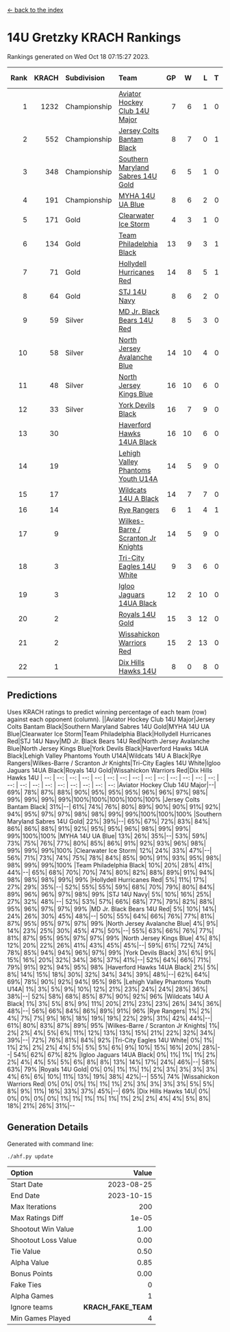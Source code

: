 [<- back to the index](readme.md)
# 14U Gretzky KRACH Rankings
Rankings generated on Wed Oct 18 07:15:27 2023.

Rank|KRACH|Subdivision|Team|GP|W|L|T|OTW|OTL|SoS|Exp Wins|Win Diff
---:|---:|:---|:---|---:|---:|---:|---:|---:|---:|---:|---:|---:
1|1232|Championship|[Aviator Hockey Club 14U Major](https://gamesheetstats.com/seasons/3659/teams/140575/schedule)|7|6|1|0|0|0|924|6.8|-0.0
2|552|Championship|[Jersey Colts Bantam Black](https://gamesheetstats.com/seasons/3659/teams/140580/schedule)|8|7|0|1|2|0|45|8.4|0.0
3|348|Championship|[Southern Maryland Sabres 14U Gold](https://gamesheetstats.com/seasons/3659/teams/140588/schedule)|6|5|1|0|0|0|196|5.8|-0.0
4|191|Championship|[MYHA 14U UA Blue](https://gamesheetstats.com/seasons/3659/teams/140583/schedule)|8|6|2|0|0|2|72|6.9|0.0
5|171|Gold|[Clearwater Ice Storm](https://gamesheetstats.com/seasons/3659/teams/142500/schedule)|4|3|1|0|0|0|66|3.9|0.0
6|134|Gold|[Team Philadelphia Black](https://gamesheetstats.com/seasons/3659/teams/140590/schedule)|13|9|3|1|2|1|87|10.4|0.0
7|71|Gold|[Hollydell Hurricanes Red](https://gamesheetstats.com/seasons/3659/teams/140578/schedule)|14|8|5|1|1|1|98|9.4|0.0
8|64|Gold|[STJ 14U Navy](https://gamesheetstats.com/seasons/3659/teams/140589/schedule)|8|6|2|0|0|1|74|6.9|0.0
9|59|Silver|[MD Jr. Black Bears 14U Red](https://gamesheetstats.com/seasons/3659/teams/140581/schedule)|8|5|3|0|0|0|38|5.9|0.0
10|58|Silver|[North Jersey Avalanche Blue](https://gamesheetstats.com/seasons/3659/teams/140584/schedule)|14|10|4|0|0|0|44|10.9|0.0
11|48|Silver|[North Jersey Kings Blue](https://gamesheetstats.com/seasons/3659/teams/140585/schedule)|16|10|6|0|2|1|144|10.9|0.0
12|33|Silver|[York Devils Black](https://gamesheetstats.com/seasons/3659/teams/140595/schedule)|16|7|9|0|1|0|155|7.9|0.0
13|30||[Haverford Hawks 14UA Black](https://gamesheetstats.com/seasons/3659/teams/140577/schedule)|16|10|6|0|0|1|58|10.9|0.0
14|19||[Lehigh Valley Phantoms Youth U14A](https://gamesheetstats.com/seasons/3659/teams/140582/schedule)|14|5|9|0|0|0|123|5.9|0.0
15|17||[Wildcats 14U A Black](https://gamesheetstats.com/seasons/3659/teams/140592/schedule)|14|7|7|0|0|1|139|7.9|0.0
16|14||[Rye Rangers](https://gamesheetstats.com/seasons/3659/teams/140587/schedule)|6|1|4|1|0|0|96|2.4|0.0
17|9||[Wilkes-Barre / Scranton Jr Knights](https://gamesheetstats.com/seasons/3659/teams/140593/schedule)|14|5|9|0|0|0|47|5.9|0.0
18|3||[Tri-City Eagles 14U White](https://gamesheetstats.com/seasons/3659/teams/140591/schedule)|9|3|6|0|0|0|133|3.9|0.0
19|3||[Igloo Jaguars 14UA Black](https://gamesheetstats.com/seasons/3659/teams/140579/schedule)|12|2|10|0|0|0|39|2.9|0.0
20|2||[Royals 14U Gold](https://gamesheetstats.com/seasons/3659/teams/140586/schedule)|15|3|12|0|0|0|96|3.9|0.0
21|2||[Wissahickon Warriors Red](https://gamesheetstats.com/seasons/3659/teams/140594/schedule)|15|2|13|0|0|0|43|2.9|0.0
22|1||[Dix Hills Hawks 14U](https://gamesheetstats.com/seasons/3659/teams/140576/schedule)|8|0|8|0|0|0|31|0.9|0.0

## Predictions
Uses KRACH ratings to predict winning percentage of each team (row) against each opponent (column).
||Aviator Hockey Club 14U Major|Jersey Colts Bantam Black|Southern Maryland Sabres 14U Gold|MYHA 14U UA Blue|Clearwater Ice Storm|Team Philadelphia Black|Hollydell Hurricanes Red|STJ 14U Navy|MD Jr. Black Bears 14U Red|North Jersey Avalanche Blue|North Jersey Kings Blue|York Devils Black|Haverford Hawks 14UA Black|Lehigh Valley Phantoms Youth U14A|Wildcats 14U A Black|Rye Rangers|Wilkes-Barre / Scranton Jr Knights|Tri-City Eagles 14U White|Igloo Jaguars 14UA Black|Royals 14U Gold|Wissahickon Warriors Red|Dix Hills Hawks 14U
| --: | --: | --: | --: | --: | --: | --: | --: | --: | --: | --: | --: | --: | --: | --: | --: | --: | --: | --: | --: | --: | --: | --: 
|Aviator Hockey Club 14U Major|--| 69%| 78%| 87%| 88%| 90%| 95%| 95%| 95%| 96%| 96%| 97%| 98%| 99%| 99%| 99%| 99%|100%|100%|100%|100%|100%
|Jersey Colts Bantam Black| 31%|--| 61%| 74%| 76%| 80%| 89%| 90%| 90%| 91%| 92%| 94%| 95%| 97%| 97%| 98%| 98%| 99%| 99%|100%|100%|100%
|Southern Maryland Sabres 14U Gold| 22%| 39%|--| 65%| 67%| 72%| 83%| 84%| 86%| 86%| 88%| 91%| 92%| 95%| 95%| 96%| 98%| 99%| 99%| 99%|100%|100%
|MYHA 14U UA Blue| 13%| 26%| 35%|--| 53%| 59%| 73%| 75%| 76%| 77%| 80%| 85%| 86%| 91%| 92%| 93%| 96%| 98%| 99%| 99%| 99%|100%
|Clearwater Ice Storm| 12%| 24%| 33%| 47%|--| 56%| 71%| 73%| 74%| 75%| 78%| 84%| 85%| 90%| 91%| 93%| 95%| 98%| 98%| 99%| 99%|100%
|Team Philadelphia Black| 10%| 20%| 28%| 41%| 44%|--| 65%| 68%| 70%| 70%| 74%| 80%| 82%| 88%| 89%| 91%| 94%| 98%| 98%| 98%| 99%| 99%
|Hollydell Hurricanes Red|  5%| 11%| 17%| 27%| 29%| 35%|--| 52%| 55%| 55%| 59%| 68%| 70%| 79%| 80%| 84%| 89%| 96%| 96%| 97%| 98%| 99%
|STJ 14U Navy|  5%| 10%| 16%| 25%| 27%| 32%| 48%|--| 52%| 53%| 57%| 66%| 68%| 77%| 79%| 82%| 88%| 95%| 96%| 97%| 97%| 99%
|MD Jr. Black Bears 14U Red|  5%| 10%| 14%| 24%| 26%| 30%| 45%| 48%|--| 50%| 55%| 64%| 66%| 76%| 77%| 81%| 87%| 95%| 95%| 97%| 97%| 99%
|North Jersey Avalanche Blue|  4%|  9%| 14%| 23%| 25%| 30%| 45%| 47%| 50%|--| 55%| 63%| 66%| 76%| 77%| 81%| 87%| 95%| 95%| 97%| 97%| 99%
|North Jersey Kings Blue|  4%|  8%| 12%| 20%| 22%| 26%| 41%| 43%| 45%| 45%|--| 59%| 61%| 72%| 74%| 78%| 85%| 94%| 94%| 96%| 97%| 99%
|York Devils Black|  3%|  6%|  9%| 15%| 16%| 20%| 32%| 34%| 36%| 37%| 41%|--| 52%| 64%| 66%| 71%| 79%| 91%| 92%| 94%| 95%| 98%
|Haverford Hawks 14UA Black|  2%|  5%|  8%| 14%| 15%| 18%| 30%| 32%| 34%| 34%| 39%| 48%|--| 62%| 64%| 69%| 78%| 90%| 92%| 94%| 95%| 98%
|Lehigh Valley Phantoms Youth U14A|  1%|  3%|  5%|  9%| 10%| 12%| 21%| 23%| 24%| 24%| 28%| 36%| 38%|--| 52%| 58%| 68%| 85%| 87%| 90%| 92%| 96%
|Wildcats 14U A Black|  1%|  3%|  5%|  8%|  9%| 11%| 20%| 21%| 23%| 23%| 26%| 34%| 36%| 48%|--| 56%| 66%| 84%| 86%| 89%| 91%| 96%
|Rye Rangers|  1%|  2%|  4%|  7%|  7%|  9%| 16%| 18%| 19%| 19%| 22%| 29%| 31%| 42%| 44%|--| 61%| 80%| 83%| 87%| 89%| 95%
|Wilkes-Barre / Scranton Jr Knights|  1%|  2%|  2%|  4%|  5%|  6%| 11%| 12%| 13%| 13%| 15%| 21%| 22%| 32%| 34%| 39%|--| 72%| 76%| 81%| 84%| 92%
|Tri-City Eagles 14U White|  0%|  1%|  1%|  2%|  2%|  2%|  4%|  5%|  5%|  5%|  6%|  9%| 10%| 15%| 16%| 20%| 28%|--| 54%| 62%| 67%| 82%
|Igloo Jaguars 14UA Black|  0%|  1%|  1%|  1%|  2%|  2%|  4%|  4%|  5%|  5%|  6%|  8%|  8%| 13%| 14%| 17%| 24%| 46%|--| 58%| 63%| 79%
|Royals 14U Gold|  0%|  0%|  1%|  1%|  1%|  2%|  3%|  3%|  3%|  3%|  4%|  6%|  6%| 10%| 11%| 13%| 19%| 38%| 42%|--| 55%| 74%
|Wissahickon Warriors Red|  0%|  0%|  0%|  1%|  1%|  1%|  2%|  3%|  3%|  3%|  3%|  5%|  5%|  8%|  9%| 11%| 16%| 33%| 37%| 45%|--| 69%
|Dix Hills Hawks 14U|  0%|  0%|  0%|  0%|  0%|  1%|  1%|  1%|  1%|  1%|  1%|  2%|  2%|  4%|  4%|  5%|  8%| 18%| 21%| 26%| 31%|--

## Generation Details

Generated with command line:
```
./ahf.py update
```

| Option | Value |
| :----- | ----: |
| Start Date | 2023-08-25 |
| End Date | 2023-10-15 |
| Max Iterations | 200 |
| Max Ratings Diff | 1e-05 |
| Shootout Win Value | 1.00 |
| Shootout Loss Value | 0.00 |
| Tie Value | 0.50 |
| Alpha Value | 0.85 |
| Bonus Points | 0.00 |
| Fake Ties | 0 |
| Alpha Games | 1 |
| Ignore teams | __KRACH_FAKE_TEAM__ |
| Min Games Played | 4 |

